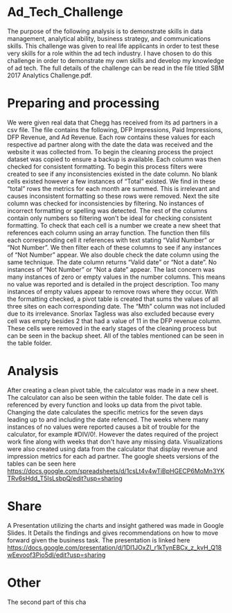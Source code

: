 # Ad_Tech_Challenge

The purpose of the following analysis is to demonstrate skills in data management, analytical ability, business strategy, and communications skills. This challenge was given to real life applicants in order to test these very skills for a role within the ad tech industry. I have chosen to do this challenge in order to demonstrate my own skills and develop my knowledge of ad tech. The full details of the challenge can be read in the file titled SBM 2017 Analytics Challenge.pdf.

# Preparing and processing

We were given real data that Chegg has received from its ad partners in a csv file. The file contains the following, DFP Impressions, Paid Impressions, DFP Revenue, and Ad Revenue. Each row contains these values for each respective ad partner along with the date the data was received and the website it was collected from. To begin the cleaning process the project dataset was copied to ensure a backup is available. Each column was then checked for consistent formatting. To begin this process filters were created to see if any inconsistencies existed in the date column. No blank cells existed however a few instances of “Total” existed. We find in these “total” rows the metrics for each month are summed. This is irrelevant and causes inconsistent formatting so these rows were removed. Next the site column was checked for inconsistencies by filtering. No instances of incorrect formatting or spelling was detected. The rest of the columns contain only numbers so filtering won't be ideal for checking consistent formatting. To check that each cell is a number we create a new sheet that references each column using an array function. The function then fills each corresponding cell it references with text stating “Valid Number” or “Not Number”. We then filter each of these columns to see if any instances of “Not Number” appear. We also double check the date column using the same technique. The date column returns “Valid date” or “Not a date”. No instances of “Not Number” or “Not a date” appear. The last concern was many instances of zero or empty values in the number columns. This means no value was reported and is detailed in the project description. Too many instances of empty values appear to remove rows where they occur. With the formatting checked, a pivot table is created that sums the values of all three sites on each corresponding date. The “Mth” column was not included due to its irrelevance. Snorlax Tagless was also excluded because every cell was empty besides 2 that had a value of 11 in the DFP revenue column. These cells were removed in the early stages of the cleaning process but can be seen in the backup sheet. All of the tables mentioned can be seen in the table folder.

# Analysis

After creating a clean pivot table, the calculator was made in a new sheet. The calculator can also be seen within the table folder. The date cell is referenced by every function and looks up data from the pivot table. Changing the date calculates the specific metrics for the seven days leading up to and including the date refenced. The weeks where many instances of no values were reported causes a bit of trouble for the calculator, for example #DIV/0!. However the dates required of the project work fine along with weeks that don't have any missing data. Visualizations were also created using data from the calculator that display revenue and impression metrics for each ad partner. The google sheets versions of the tables can be seen here https://docs.google.com/spreadsheets/d/1csLt4v4wTiBpHGECP6MoMn3YKTRv6sHdd_T5IsLsbpQ/edit?usp=sharing

# Share

A Presentation utilizing the charts and insight gathered was made in Google Slides. It Details the findings and gives recommendations on how to move forward given the business task. The presentation is linked here https://docs.google.com/presentation/d/1DI1JOxZI_r1kTynEBCx_z_kvH_Q18wEevoof3Pio5dI/edit?usp=sharing

# Other

The second part of this cha
